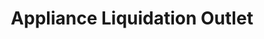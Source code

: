 ---
title: "Appliance Liquidation Outlet"
url: /san-antonio/appliance-liquidation-outlet/
shop: Haushaltsgeräte
---